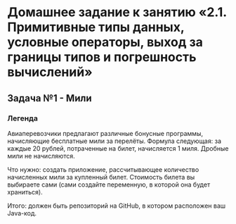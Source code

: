 # Домашнее задание к занятию «2.1. Примитивные типы данных, условные операторы, выход за границы типов и погрешность вычислений»

## Задача №1 - Мили

### Легенда
Авиаперевозчики предлагают различные бонусные программы, начисляющие бесплатные мили за перелёты. Формула следующая: за каждые 20 рублей, потраченные на билет, начисляется 1 миля. Дробные мили не начисляются.

Что нужно: создать приложение, рассчитывающее количество начисленных мили за купленный билет. Стоимость билета вы выбираете сами (сами создайте переменную, в которой она будет храниться).

Итого: должен быть репозиторий на GitHub, в котором расположен ваш Java-код.
